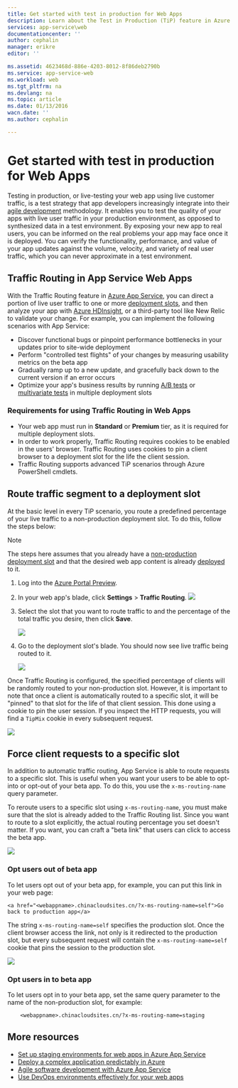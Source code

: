 ```yaml
---
title: Get started with test in production for Web Apps
description: Learn about the Test in Production (TiP) feature in Azure App Service Web Apps.
services: app-service\web
documentationcenter: ''
author: cephalin
manager: erikre
editor: ''

ms.assetid: 4623468d-886e-4203-8012-8f86deb2790b
ms.service: app-service-web
ms.workload: web
ms.tgt_pltfrm: na
ms.devlang: na
ms.topic: article
ms.date: 01/13/2016
wacn.date: ''
ms.author: cephalin

---
```

# Get started with test in production for Web Apps
Testing in production, or live-testing your web app using live customer traffic, is a test strategy that app developers increasingly integrate into their [agile development](https://en.wikipedia.org/wiki/Agile_software_development) methodology. It enables you to test the quality of your apps with live user traffic in your production environment, as opposed to synthesized data in a test environment. By exposing your new app to real users, you can be informed on the real problems your app may face once it is deployed. You can verify the functionality, performance, and value of your app updates against the volume, velocity, and variety of real user traffic, which you can never approximate in a test environment.

## Traffic Routing in App Service Web Apps
With the Traffic Routing feature in [Azure App Service](/azure/app-service-web/app-service-changes-existing-services), you can direct a portion of live user traffic to one or more [deployment slots](web-sites-staged-publishing.md), and then analyze your app with [Azure HDInsight](https://www.azure.cn/home/features/hdinsight/), or a third-party tool like New Relic to validate your change. For example, you can implement the following scenarios with App Service:

* Discover functional bugs or pinpoint performance bottlenecks in your updates prior to site-wide deployment
* Perform "controlled test flights" of your changes by measuring usability metrics on the beta app
* Gradually ramp up to a new update, and gracefully back down to the current version if an error occurs 
* Optimize your app's business results by running [A/B tests](https://en.wikipedia.org/wiki/A/B_testing) or [multivariate tests](https://en.wikipedia.org/wiki/Multivariate_testing_in_marketing) in multiple deployment slots

### Requirements for using Traffic Routing in Web Apps
* Your web app must run in **Standard** or **Premium** tier, as it is required for multiple deployment slots.
* In order to work properly, Traffic Routing requires cookies to be enabled in the users' browser. Traffic Routing uses cookies to pin a client browser to a deployment slot for the life the client session.
* Traffic Routing supports advanced TiP scenarios through Azure PowerShell cmdlets.

## Route traffic segment to a deployment slot
At the basic level in every TiP scenario, you route a predefined percentage of your live traffic to a non-production deployment slot. To do this, follow the steps below:

> [!NOTE]
> The steps here assumes that you already have a [non-production deployment slot](web-sites-staged-publishing.md) and that the desired web app content is already [deployed](web-sites-deploy.md) to it.
> 
> 

1. Log into the [Azure Portal Preview](https://portal.azure.cn/).
2. In your web app's blade, click **Settings** > **Traffic Routing**.
   ![](./media/app-service-web-test-in-production/01-traffic-routing.png)
3. Select the slot that you want to route traffic to and the percentage of the total traffic you desire, then click **Save**.

    ![](./media/app-service-web-test-in-production/02-select-slot.png)
4. Go to the deployment slot's blade. You should now see live traffic being routed to it.

    ![](./media/app-service-web-test-in-production/03-traffic-routed.png)

Once Traffic Routing is configured, the specified percentage of clients will be randomly routed to your non-production slot. However, it is important to note that once a client is automatically routed to a specific slot, it will be "pinned" to that slot for the life of that client session. This done using a cookie to pin the user session. If you inspect the HTTP requests, you will find a `TipMix` cookie in every subsequent request.

![](./media/app-service-web-test-in-production/04-tip-cookie.png)

## Force client requests to a specific slot
In addition to automatic traffic routing, App Service is able to route requests to a specific slot. This is useful when you want your users to be able to opt-into or opt-out of your beta app. To do this, you use the `x-ms-routing-name` query parameter.

To reroute users to a specific slot using `x-ms-routing-name`, you must make sure that the slot is already added to the Traffic Routing list. Since you want to route to a slot explicitly, the actual routing percentage you set doesn't matter. If you want, you can craft a "beta link" that users can click to access the beta app.

![](./media/app-service-web-test-in-production/06-enable-x-ms-routing-name.png)

### Opt users out of beta app
To let users opt out of your beta app, for example, you can put this link in your web page:

    <a href="<webappname>.chinacloudsites.cn/?x-ms-routing-name=self">Go back to production app</a>

The string `x-ms-routing-name=self` specifies the production slot. Once the client browser access the link, not only is it redirected to the production slot, but every subsequent request will contain the `x-ms-routing-name=self` cookie that pins the session to the production slot.

![](./media/app-service-web-test-in-production/05-access-production-slot.png)

### Opt users in to beta app
To let users opt in to your beta app, set the same query parameter to the name of the non-production slot, for example:

        <webappname>.chinacloudsites.cn/?x-ms-routing-name=staging

## More resources
* [Set up staging environments for web apps in Azure App Service](web-sites-staged-publishing.md)
* [Deploy a complex application predictably in Azure](app-service-deploy-complex-application-predictably.md)
* [Agile software development with Azure App Service](app-service-agile-software-development.md)
* [Use DevOps environments effectively for your web apps](app-service-web-staged-publishing-realworld-scenarios.md)